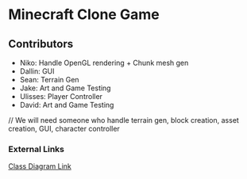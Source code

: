 # Minecraft Clone Game
## Contributors
- Niko: Handle OpenGL rendering + Chunk mesh gen
- Dallin: GUI
- Sean: Terrain Gen
- Jake: Art and Game Testing
- Ulisses: Player Controller
- David: Art and Game Testing

// We will need someone who handle terrain gen, block creation, asset creation, GUI, character controller

### External Links
[Class Diagram Link](https://docs.google.com/drawings/d/1Rja5TI8MIqJgnk-PyeSCaD919eVHrKPN3KJQktHV5DI/edit?usp=sharing)
